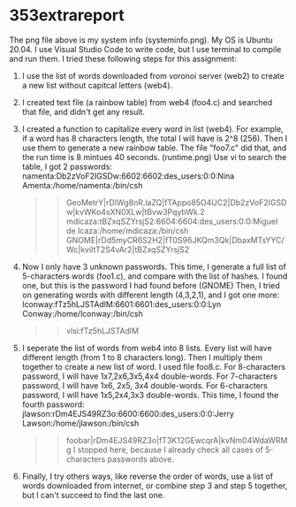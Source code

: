 # 353extrareport
The png file above is my system info (systeminfo.png). My OS is Ubuntu 20.04. I use Visual Studio Code to write code, but I use terminal to compile and run them. 
I tried these following steps for this assignment:
1. I use the list of words downloaded from voronoi server (web2) to create a new list without capitcal letters (web4).
2. I created text file (a rainbow table) from web4 (foo4.c) and searched that file, and didn't get any result.
3. I created a function to capitalize every word in list (web4). For example, if a word has 8 characters length, the total I will have is 2^8 (256). Then I use them to generate a new rainbow table. The file "foo7.c" did that, and the run time is 8 mintues 40 seconds.
(runtime.png)
Use vi to search the table, I got 2 passwords:
namenta:Db2zVoF2IGSDw:6602:6602:des_users:0:0:Nina Amenta:/home/namenta:/bin/csh
	>>GeoMetrY|rDIWg8nR.laZQ|fTAppo85O4UC2|Db2zVoF2IGSDw|kvWKo4sXN0XLw|tBvw3PqybWk.2
mdicaza:tBZxqSZYrsjS2:6604:6604:des_users:0:0:Miguel de Icaza:/home/mdicaza:/bin/csh
	>>GNOME|rDd5myCR6S2H2|fT0S96JKQm3Qk|DbaxMTsYYC/Wc|kviItT2S4vAr2|tBZxqSZYrsjS2

4. Now I only have 3 unknown passwords. This time, I generate a full list of 5-characters words (foo1.c), and compare with the list of hashes. I found one, but this is the password I had found before (GNOME)
Then, I tried on generating words with different length (4,3,2,1), and I got one more:
lconway:fTz5hLJSTAdlM:6601:6601:des_users:0:0:Lyn Conway:/home/lconway:/bin/csh
	>>vlsi:fTz5hLJSTAdlM	
5. I seperate the list of words from web4 into 8 lists. Every list will have different length (from 1 to 8 characters long). Then I multiply them together to create a new list of word. I used file foo8.c.
For 8-characters password, I will have 1x7,2x6,3x5,4x4 double-words. 
For 7-characters password, I will have 1x6, 2x5, 3x4 double-words.
For 6-characters password, I will have 1x5,2x4,3x3 double-words. This time, I found the fourth password:
jlawson:rDm4EJS49RZ3o:6600:6600:des_users:0:0:Jerry Lawson:/home/jlawson:/bin/csh
	>>foobar|rDm4EJS49RZ3o|fT3K12GEwcqrA|kvNm04WdaWRMg
I stopped here, because I already check all cases of 5-characters passwords above.

6. Finally, I try others ways, like reverse the order of words, use a list of words downloaded from internet, or combine step 3 and step 5 together, but I can't succeed to find the last one.




